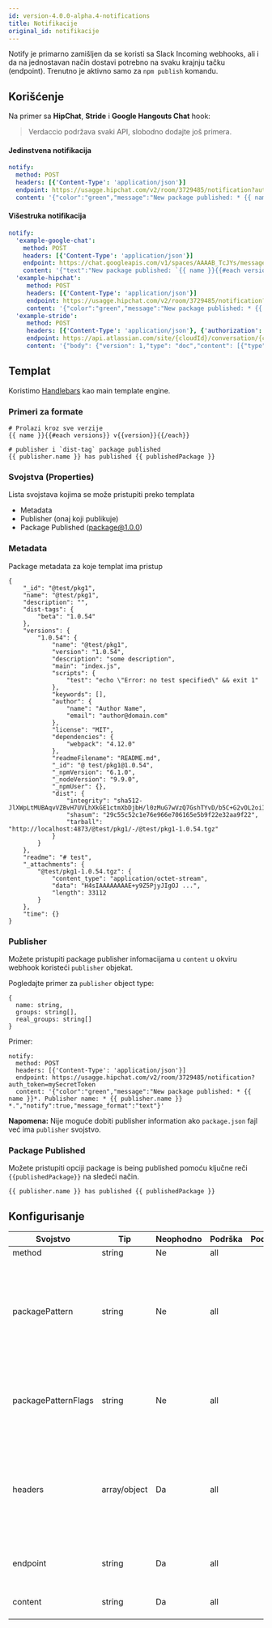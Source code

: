 ```yaml
---
id: version-4.0.0-alpha.4-notifications
title: Notifikacije
original_id: notifikacije
---
```

Notify je primarno zamišljen da se koristi sa Slack Incoming webhooks, ali i da na jednostavan način dostavi potrebno na svaku krajnju tačku (endpoint). Trenutno je aktivno samo za `npm publish` komandu.

## Korišćenje

Na primer sa **HipChat**, **Stride** i **Google Hangouts Chat** hook:

> Verdaccio podržava svaki API, slobodno dodajte još primera.

#### Jedinstvena notifikacija

```yaml
notify:
  method: POST
  headers: [{'Content-Type': 'application/json'}]
  endpoint: https://usagge.hipchat.com/v2/room/3729485/notification?auth_token=mySecretToken
  content: '{"color":"green","message":"New package published: * {{ name }}*","notify":true,"message_format":"text"}'
```

#### Višestruka notifikacija

```yaml
notify:
  'example-google-chat':
    method: POST
    headers: [{'Content-Type': 'application/json'}]
    endpoint: https://chat.googleapis.com/v1/spaces/AAAAB_TcJYs/messages?key=myKey&token=myToken
    content: '{"text":"New package published: `{{ name }}{{#each versions}} v{{version}}{{/each}}`"}'
  'example-hipchat':
     method: POST
     headers: [{'Content-Type': 'application/json'}]
     endpoint: https://usagge.hipchat.com/v2/room/3729485/notification?auth_token=mySecretToken
     content: '{"color":"green","message":"New package published: * {{ name }}*","notify":true,"message_format":"text"}'
  'example-stride':
     method: POST
     headers: [{'Content-Type': 'application/json'}, {'authorization': 'Bearer secretToken'}]
     endpoint: https://api.atlassian.com/site/{cloudId}/conversation/{conversationId}/message
     content: '{"body": {"version": 1,"type": "doc","content": [{"type": "paragraph","content": [{"type": "text","text": "New package published: * {{ name }}* Publisher name: * {{ publisher.name }}"}]}]}}'     
```

## Templat

Koristimo [Handlebars](https://handlebarsjs.com/) kao main template engine.

### Primeri za formate

    # Prolazi kroz sve verzije
    {{ name }}{{#each versions}} v{{version}}{{/each}}
    
    # publisher i `dist-tag` package published
    {{ publisher.name }} has published {{ publishedPackage }}
    

### Svojstva (Properties)

Lista svojstava kojima se može pristupiti preko templata

* Metadata
* Publisher (onaj koji publikuje)
* Package Published (package@1.0.0)

### Metadata

Package metadata za koje templat ima pristup

    {
        "_id": "@test/pkg1",
        "name": "@test/pkg1",
        "description": "",
        "dist-tags": {
            "beta": "1.0.54"
        },
        "versions": {
            "1.0.54": {
                "name": "@test/pkg1",
                "version": "1.0.54",
                "description": "some description",
                "main": "index.js",
                "scripts": {
                    "test": "echo \"Error: no test specified\" && exit 1"
                },
                "keywords": [],
                "author": {
                    "name": "Author Name",
                    "email": "author@domain.com"
                },
                "license": "MIT",
                "dependencies": {
                    "webpack": "4.12.0"
                },
                "readmeFilename": "README.md",
                "_id": "@ test/pkg1@1.0.54",
                "_npmVersion": "6.1.0",
                "_nodeVersion": "9.9.0",
                "_npmUser": {},
                "dist": {
                    "integrity": "sha512-JlXWpLtMUBAqvVZBvH7UVLhXkGE1ctmXbDjbH/l0zMuG7wVzQ7GshTYvD/b5C+G2vOL2oiIS1RtayA/kKkTwKw==",
                    "shasum": "29c55c52c1e76e966e706165e5b9f22e32aa9f22",
                    "tarball": "http://localhost:4873/@test/pkg1/-/@test/pkg1-1.0.54.tgz"
                }
            }
        },
        "readme": "# test",
        "_attachments": {
            "@test/pkg1-1.0.54.tgz": {
                "content_type": "application/octet-stream",
                "data": "H4sIAAAAAAAAE+y9Z5PjyJIgOJ ...",
                "length": 33112
            }
        },
        "time": {}
    }
    

### Publisher

Možete pristupiti package publisher infomacijama u `content` u okviru webhook koristeći `publisher` objekat.

Pogledajte primer za `publisher` object type:

    {
      name: string,
      groups: string[],
      real_groups: string[]
    }
    

Primer:

    notify:
      method: POST
      headers: [{'Content-Type': 'application/json'}]
      endpoint: https://usagge.hipchat.com/v2/room/3729485/notification?auth_token=mySecretToken
      content: '{"color":"green","message":"New package published: * {{ name }}*. Publisher name: * {{ publisher.name }} *.","notify":true,"message_format":"text"}'
    

**Napomena:** Nije moguće dobiti publisher information ako `package.json` fajl već ima `publisher` svojstvo.

### Package Published

Možete pristupiti opciji package is being published pomoću ključne reči `{{publishedPackage}}` na sledeći način.

    {{ publisher.name }} has published {{ publishedPackage }}
    

## Konfigurisanje

| Svojstvo            | Tip          | Neophodno | Podrška | Podrazumevano | Opis                                                                                           |
| ------------------- | ------------ | --------- | ------- | ------------- | ---------------------------------------------------------------------------------------------- |
| method              | string       | Ne        | all     |               | HTTP verb                                                                                      |
| packagePattern      | string       | Ne        | all     |               | Pokreni ovu notifikaciju ako se ime paketa podudara sa regularnim izrazom (regular expression) |
| packagePatternFlags | string       | Ne        | all     |               | Bilo koja zastavica (flags) koja će se koristiti sa regular expression                         |
| headers             | array/object | Da        | all     |               | Ako endpoint zahteva specific headers, podesite ih ovde kao array of key: value objects.       |
| endpoint            | string       | Da        | all     |               | podesite URL endpoint za ovaj poziv                                                            |
| content             | string       | Da        | all     |               | bilo koji [Handlebar](https://handlebarsjs.com/) expressions                                   |